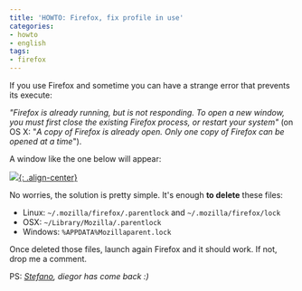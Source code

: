 ```yaml
---
title: 'HOWTO: Firefox, fix profile in use'
categories:
- howto
- english
tags:
- firefox
---
```

If you use Firefox and sometime you can have a strange error that prevents its
execute:

_"Firefox is already running, but is not responding. To open a new window, you
must first close the existing Firefox process, or restart your system"_ (on OS
X: "_A copy of Firefox is already open. Only one copy of Firefox can be opened
at a time_").

A window like the one below will appear:

[![]({{site.url}}/images/firefox_profile.png){: .align-center}]({{site.url}}/images/firefox_profile.png)

No worries, the solution is pretty simple. It's enough **to delete** these
files:

  * Linux: `~/.mozilla/firefox/.parentlock` and `~/.mozilla/firefox/lock`
  * OSX: `~/Library/Mozilla/.parentlock`
  * Windows: `%APPDATA%Mozillaparent.lock`
  
Once deleted those files, launch again Firefox and it should work. If not,
drop me a comment.

PS: _[Stefano](http://www.stefano11.it/), diegor has come back :)_
